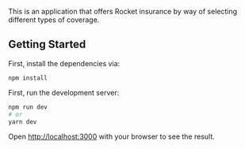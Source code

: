 This is an application that offers Rocket insurance by way of selecting different types of coverage.

## Getting Started

First, install the dependencies via:
```
npm install
```

First, run the development server:

```bash
npm run dev
# or
yarn dev
```

Open [http://localhost:3000](http://localhost:3000) with your browser to see the result.


